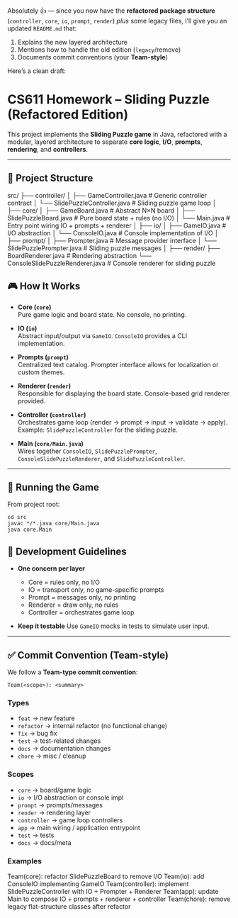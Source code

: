 Absolutely 👍 — since you now have the **refactored package structure** (`controller`, `core`, `io`, `prompt`, `render`) *plus* some legacy files, I’ll give you an updated `README.md` that:

1. Explains the new layered architecture
2. Mentions how to handle the old edition (`legacy`/remove)
3. Documents commit conventions (your **Team-style**)

Here’s a clean draft:


# CS611 Homework – Sliding Puzzle (Refactored Edition)

This project implements the **Sliding Puzzle game** in Java, refactored with a modular, layered architecture to separate **core logic**, **I/O**, **prompts**, **rendering**, and **controllers**.

---

## 📂 Project Structure

src/
├── controller/
│   ├── GameController.java          # Generic controller contract
│   └── SlidePuzzleController.java   # Sliding puzzle game loop
│
├── core/
│   ├── GameBoard.java               # Abstract N×N board
│   ├── SlidePuzzleBoard.java        # Pure board state + rules (no I/O)
│   └── Main.java                    # Entry point wiring IO + prompts + renderer
│
├── io/
│   ├── GameIO.java                  # I/O abstraction
│   └── ConsoleIO.java               # Console implementation of I/O
│
├── prompt/
│   ├── Prompter.java                # Message provider interface
│   └── SlidePuzzlePrompter.java     # Sliding puzzle messages
│
├── render/
    ├── BoardRenderer.java           # Rendering abstraction
    └── ConsoleSlidePuzzleRenderer.java # Console renderer for sliding puzzle


## 🎮 How It Works

- **Core (`core`)**  
  Pure game logic and board state. No console, no printing.
  
- **IO (`io`)**  
  Abstract input/output via `GameIO`. `ConsoleIO` provides a CLI implementation.
  
- **Prompts (`prompt`)**  
  Centralized text catalog. Prompter interface allows for localization or custom themes.
  
- **Renderer (`render`)**  
  Responsible for displaying the board state. Console-based grid renderer provided.
  
- **Controller (`controller`)**  
  Orchestrates game loop (render → prompt → input → validate → apply).  
  Example: `SlidePuzzleController` for the sliding puzzle.

- **Main (`core/Main.java`)**  
  Wires together `ConsoleIO`, `SlidePuzzlePrompter`, `ConsoleSlidePuzzleRenderer`, and `SlidePuzzleController`.

---

## 🚀 Running the Game

From project root:
```
cd src
javac */*.java core/Main.java
java core.Main
```


## 🧩 Development Guidelines

* **One concern per layer**

  * Core = rules only, no I/O
  * IO = transport only, no game-specific prompts
  * Prompt = messages only, no printing
  * Renderer = draw only, no rules
  * Controller = orchestrates game loop
* **Keep it testable**
  Use `GameIO` mocks in tests to simulate user input.

---

## ✅ Commit Convention (Team-style)

We follow a **Team-type commit convention**:

```
Team(<scope>): <summary>
```

### Types

* `feat` → new feature
* `refactor` → internal refactor (no functional change)
* `fix` → bug fix
* `test` → test-related changes
* `docs` → documentation changes
* `chore` → misc / cleanup

### Scopes

* `core` → board/game logic
* `io` → I/O abstraction or console impl
* `prompt` → prompts/messages
* `render` → rendering layer
* `controller` → game loop controllers
* `app` → main wiring / application entrypoint
* `test` → tests
* `docs` → docs/meta

### Examples


Team(core): refactor SlidePuzzleBoard to remove I/O
Team(io): add ConsoleIO implementing GameIO
Team(controller): implement SlidePuzzleController with IO + Prompter + Renderer
Team(app): update Main to compose IO + prompts + renderer + controller
Team(chore): remove legacy flat-structure classes after refactor
```




